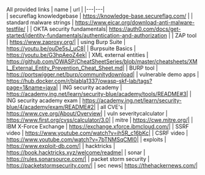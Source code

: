All provided links
| name | url |
|---|---|  
| secureflag knowledgebase | https://knowledge-base.secureflag.com/ |
| standard malware strings |  https://www.eicar.org/download-anti-malware-testfile/ |
| OKTA security fundamentals|  https://auth0.com/docs/get-started/identity-fundamentals/authentication-and-authorization |
| ZAP tool | https://www.zaproxy.org/|
| using Burp Suite |  https://youtu.be/ouDe5sJ_uC8|
| Burpsuite Basics |  https://youtu.be/G3hpAeoZ4ek|
| XML external entities | https://github.com/OWASP/CheatSheetSeries/blob/master/cheatsheets/XML_External_Entity_Prevention_Cheat_Sheet.md|
| BURP tool | https://portswigger.net/burp/communitydownload|
| vulnerable demo apps | https://hub.docker.com/r/blabla1337/owasp-skf-lab/tags?page=1&name=java|
| ING security academy | https://academy.ing.net/learn/security-blue/academy/tools/README#3|
| ING security academy exam | https://academy.ing.net/learn/security-blue/4/academy/exam/README#2|
| all CVE's | https://www.cve.org/About/Overview|
| vuln severitycalculator | https://www.first.org/cvss/calculator/3.0|
| mitre | https://cwe.mitre.org/|
| IBM X-Force Exchange |  https://exchange.xforce.ibmcloud.com/|
| SSRF video | https://www.youtube.com/watch?v=ih5R_c16bKc|
| CSRF video | https://www.youtube.com/watch?v=7bTNMSqCMI0|
| exploits | https://www.exploit-db.com/|
| hacktricks | https://book.hacktricks.xyz/welcome/readme|
| sonar | https://rules.sonarsource.com/|
| packet storm security | https://packetstormsecurity.com/|
| sec news| https://thehackernews.com/|
